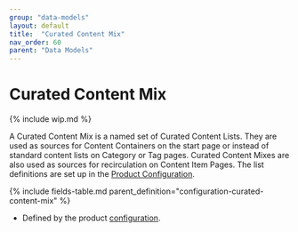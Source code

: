 ```yaml
---
group: "data-models"
layout: default
title:  "Curated Content Mix"
nav_order: 60
parent: "Data Models"
---
```


# Curated Content Mix

{% include wip.md %}

A Curated Content Mix is a named set of Curated Content Lists. They are used as sources for Content Containers on the start page or instead of standard content lists on Category or Tag pages. Curated Content Mixes are also used as sources for recirculation on Content Item Pages. The list definitions are set up in the [Product Configuration](../configuration/index.md#curated-content-mixes).

{% include fields-table.md parent_definition="configuration-curated-content-mix" %}

* Defined by the product [configuration](../configuration/index.md#content-lists).
